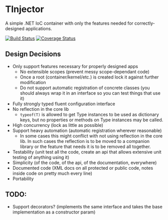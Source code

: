 # TInjector
A simple .NET IoC container with only the features needed for correctly-designed applications.

[![Build Status](https://ci.appveyor.com/api/projects/status/jurd99rundkxp8di?svg=true)](https://ci.appveyor.com/project/bungeemonkee/tinjector) [![Coverage Status](https://coveralls.io/repos/github/bungeemonkee/TInjector/badge.svg?branch=master)](https://coveralls.io/github/bungeemonkee/TInjector?branch=master)

## Design Decisions
* Only support features necessary for properly designed apps 
	* No extensible scopes (prevent messy scope-dependant code)
	* Once a root (container/kernel/etc.) is created lock it against further modification
	* Do not support automatic registration of concrete classes (you should always wrap it in an interface so you can test things that use it)
* Fully strongly typed fluent configuration interface
* No reflection in the core lib
    * `typeof(T)` is allowed to get Type instances to be used as dictionary keys, but no properties or methods on Type instances may be called.
* High concurrency (lock as little as possible)
* Support heavy automation (automatic registration wherever reasonable)
    * In some cases this might conflict with not using reflection in the core lib.
      In such cases the reflection is to be moved to a companion library or the feature that needs it is to be removed all together.
* Testability (unit test all the code, create an api that allows extensive unit testing of anything using it)
* Simplicity (of the code, of the api, of the documentation, everywhere)
* Documented code (XML docs on all protected or public code, notes inside code on pretty much every line)
* Portability

## TODO:
* Support decorators? (implements the same interface and takes the base implementation as a constructor param)
